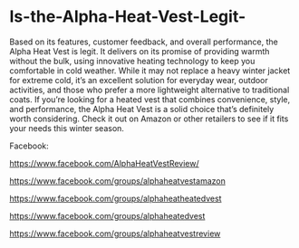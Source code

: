 # Is-the-Alpha-Heat-Vest-Legit-

Based on its features, customer feedback, and overall performance, the Alpha Heat Vest is legit. It delivers on its promise of providing warmth without the bulk, using innovative heating technology to keep you comfortable in cold weather. While it may not replace a heavy winter jacket for extreme cold, it’s an excellent solution for everyday wear, outdoor activities, and those who prefer a more lightweight alternative to traditional coats.
If you’re looking for a heated vest that combines convenience, style, and performance, the Alpha Heat Vest is a solid choice that’s definitely worth considering. Check it out on Amazon or other retailers to see if it fits your needs this winter season.

Facebook:

https://www.facebook.com/AlphaHeatVestReview/

https://www.facebook.com/groups/alphaheatvestamazon

https://www.facebook.com/groups/alphaheatheatedvest

https://www.facebook.com/groups/alphaheatedvest

https://www.facebook.com/groups/alphaheatvestreview
